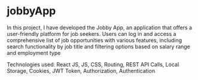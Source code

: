 # jobbyApp

In this project, I have developed the Jobby App, an application that offers a user-friendly platform for job seekers. Users can log in and access a comprehensive list of job opportunities with various features, including search functionality by job title and filtering options based on salary range and employment type

Technologies used: React JS, JS, CSS, Routing, REST API Calls, Local Storage, Cookies, JWT Token, Authorization, Authentication
